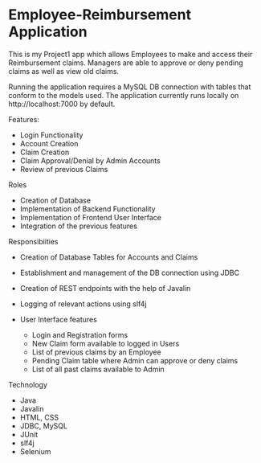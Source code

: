 # Employee-Reimbursement Application

This is my Project1 app which allows Employees to make and access their Reimbursement claims.
Managers are able to approve or deny pending claims as well as view old claims.

Running the application requires a MySQL DB connection with tables that conform to the
models used. The application currently runs locally on http://localhost:7000 by default.

Features:
  - Login Functionality
  - Account Creation
  - Claim Creation
  - Claim Approval/Denial by Admin Accounts
  - Review of previous Claims

Roles
  - Creation of Database 
  - Implementation of Backend Functionality
  - Implementation of Frontend User Interface
  - Integration of the previous features

Responsibiities
  - Creation of Database Tables for Accounts and Claims
  - Establishment and management of the DB connection using JDBC
  - Creation of REST endpoints with the help of Javalin
  - Logging of relevant actions using slf4j

  - User Interface features
    - Login and Registration forms
    - New Claim form available to logged in Users
    - List of previous claims by an Employee
    - Pending Claim table where Admin can approve or deny claims
    - List of all past claims available to Admin

Technology
  - Java
  - Javalin
  - HTML, CSS
  - JDBC, MySQL
  - JUnit
  - slf4j
  - Selenium
